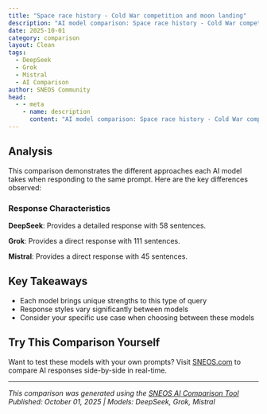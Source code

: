 ```yaml
---
title: "Space race history - Cold War competition and moon landing"
description: "AI model comparison: Space race history - Cold War competition and moon landing..."
date: 2025-10-01
category: comparison
layout: Clean
tags:
  - DeepSeek
  - Grok
  - Mistral
  - AI Comparison
author: SNEOS Community
head:
  - - meta
    - name: description
      content: "AI model comparison: Space race history - Cold War competition and moon landing..."
---
```


<ChatComparison
  title="Space race history - Cold War competition and moon landing"
  prompt="Space race history - Cold War competition and moon landing"
  :responses='{"DeepSeek": "Of course. The Space Race was a dramatic and pivotal chapter of the Cold War, a period of intense technological and ideological competition between the United States and the Soviet Union. It was a \u0022battle for hearts and minds\u0022 played out not with weapons on a battlefield, but with rockets and satellites in the cosmos.\n\nHere is a comprehensive history of the Space Race, from its origins to its climax with the moon landing.\n\n### **The Starting Gun: Sputnik and the Dawn of the Space Age**\n\nThe Space Race didn\u0027t begin in a vacuum; it was a direct extension of the post-WWII missile development, particularly the work on intercontinental ballistic missiles (ICBMs).\n\n* **The Players:** The United States and the Soviet Union, each seeking to prove the superiority of its political and economic system\u2014capitalism vs. communism.\n* **The Catalyst: Sputnik 1.** On **October 4, 1957**, the Soviet Union stunned the world by launching the first artificial satellite, Sputnik 1. This beeping metal orb circling the Earth was a profound psychological and propaganda victory. It demonstrated Soviet rocket power (capable of launching a nuclear warhead at the US) and suggested a lead in science and technology.\n* **The American Panic:** The \u0022Sputnik Crisis\u0022 triggered widespread fear and a crisis of confidence in the US. The public and government feared they were falling behind, leading to a massive push for science education and government investment in technology.\n\n### **The Early Lead: The Soviet \u0022Firsts\u0022**\n\nFor the first several years, the Soviet Union maintained a clear lead, achieving a series of stunning firsts:\n\n* **First Animal in Orbit (Laika):** November 1957, Sputnik 2.\n* **First Probe to the Moon (Luna 1):** January 1959.\n* **First Men in Space (Vostok Program):**\n * **Yuri Gagarin** became the first human in space on **April 12, 1961**, completing a single orbit of the Earth. His flight was another massive propaganda coup.\n* **First Woman in Space (Valentina Tereshkova):** June 1963.\n\n### **The American Response: Catching Up and Setting a Goal**\n\nThe US response, initially faltering, was galvanized by Gagarin\u0027s flight.\n\n* **NASA is Born:** In direct response to Sputnik, the US established the **National Aeronautics and Space Administration (NASA)** in 1958.\n* **Project Mercury:** The US\u0027s first human spaceflight program aimed to put a man in orbit. **Alan Shepard** became the first American in space on a suborbital flight on May 5, 1961. **John Glenn** became the first American to orbit the Earth on February 20, 1962.\n* **Kennedy\u0027s Moon Pledge:** Just 20 days after Gagarin\u0027s flight, and with the US still lagging, President **John F. Kennedy** made a bold declaration to a joint session of Congress on **May 25, 1961**:\n\n\u003E *\u0022I believe that this nation should commit itself to achieving the goal, before this decade is out, of landing a man on the Moon and returning him safely to the Earth.\u0022*\n\nThis single speech set a clear, ambitious, and unifying goal for the American space program. The race was now officially to the Moon.\n\n### **The Race Intensifies: Gemini and the Soviet Response**\n\nTo get to the Moon, the US needed to master new techniques. This was the goal of **Project Gemini** (1965-1966).\n\n* **Gemini\u0027s Achievements:**\n * **First American Spacewalk:** Ed White (June 1965).\n * **Long-Duration Flights:** Proving humans could survive the 8-day journey to the Moon.\n * **Rendezvous and Docking:** Mastering the complex orbital maneuvers critical for the Apollo mission architecture.\n\nMeanwhile, the Soviet program, shrouded in secrecy, was pursuing its own moon landing program. They developed the **Soyuz spacecraft** (still in use today) and the massive **N1 rocket**, their answer to NASA\u0027s Saturn V.\n\n### **The Climax: The Apollo Program and the Moon Landing**\n\n**Project Apollo** was the all-out, no-expense-spared American effort to fulfill Kennedy\u0027s pledge.\n\n* **Tragedy and Setback:** The program suffered a major setback in 1967 when a cabin fire during a launch pad test killed astronauts **Gus Grissom, Ed White, and Roger Chaffee** in Apollo 1. The Soviet program also suffered a tragedy, with the death of cosmonaut Vladimir Komarov in 1967.\n* **The Saturn V:** The mighty Saturn V rocket, designed by Wernher von Braun\u0027s team, remains the most powerful vehicle ever built. It was the key that unlocked the door to the Moon.\n* **Apollo 8: A Daring Leap:** In December 1968, with the lunar module not yet ready, NASA took a huge risk. Apollo 8 flew to the Moon, orbited it (the first humans to ever leave Earth\u0027s gravity), and returned, capturing the iconic \u0022Earthrise\u0022 photo that transformed human perception of our planet.\n* **Apollo 11: The Eagle Lands**\n * On **July 16, 1969**, Apollo 11 launched with astronauts **Neil Armstrong, Buzz Aldrin, and Michael Collins**.\n * On **July 20, 1969**, the lunar module *Eagle* separated and descended to the lunar surface. After navigating a last-minute computer alarm and a boulder-strewn landing site, Armstrong radioed: *\u0022Houston, Tranquility Base here. The Eagle has landed.\u0022*\n * At **10:56 PM EDT**, Neil Armstrong set foot on the lunar surface, declaring:\n \u003E *\u0022That\u0027s one small step for [a] man, one giant leap for mankind.\u0022*\n * Buzz Aldrin joined him shortly after. They planted the American flag, conducted experiments, and spoke with President Nixon.\n\nThe United States had won the race.\n\n### **After the Moon Landing: The Legacy**\n\n* **The Soviet Secret:** The Soviet moon program was plagued by failures of the N1 rocket. After four catastrophic launch failures, their lunar landing program was secretly canceled, a fact the USSR hid for decades.\n* **D\u00E9tente in Space:** The rivalry softened. The two superpowers transitioned from competition to cooperation with the **Apollo-Soyuz Test Project** in 1975, where an American Apollo and a Soviet Soyuz spacecraft docked in orbit.\n* **Enduring Impact:** The Space Race left a profound legacy:\n * **Technological Spin-offs:** It spurred enormous advances in computing, materials science, telecommunications, and medicine.\n * **Inspiration:** It inspired generations of scientists, engineers, and explorers.\n * **A New Perspective:** The \u0022Blue Marble\u0022 and \u0022Earthrise\u0022 photos helped fuel the modern environmental movement.\n * **The Model for Modern Exploration:** It demonstrated what a focused, well-funded national effort could achieve.\n\nThe Space Race was more than just a contest to reach the Moon; it was a defining struggle of the 20th century that reshaped global politics, accelerated technology, and forever changed humanity\u0027s relationship with the universe.", "Grok": "The Space Race was a significant element of the Cold War, a period of geopolitical tension between the United States and the Soviet Union that lasted roughly from 1947 to 1991. This competition in space exploration became a symbolic battleground for ideological superiority between capitalism (represented by the U.S.) and communism (represented by the USSR). It was driven by advancements in technology, national pride, and the desire for military and strategic dominance. The culmination of the Space Race was the U.S. moon landing in 1969, a defining moment in human history.\n\n### Origins of the Space Race\nThe Space Race began in the aftermath of World War II, when both the U.S. and the Soviet Union sought to gain technological and military advantages. Key developments that set the stage included:\n\n1. **Post-WWII Technological Race**: Both superpowers recruited German scientists who had worked on Nazi Germany\u0027s V-2 rocket program, the world\u0027s first ballistic missile. The U.S. initiated Operation Paperclip to bring scientists like Wernher von Braun to America, while the Soviet Union also captured German expertise and technology.\n \n2. **Cold War Tensions**: The ideological conflict between the U.S. and USSR extended beyond Earth. Space became a frontier to demonstrate superiority in science, technology, and military capability, as control of space could provide reconnaissance advantages and the potential for weaponization.\n\n3. **Early Rocketry**: Both nations began developing intercontinental ballistic missiles (ICBMs) capable of carrying nuclear warheads. These missiles doubled as launch vehicles for space missions, linking military and civilian space programs.\n\n### Key Milestones in the Space Race\nThe Space Race saw a series of \u0022firsts\u0022 as both nations pushed the boundaries of space exploration.\n\n#### Soviet Early Successes\nThe Soviet Union initially dominated the Space Race, achieving several historic milestones under the leadership of Chief Designer Sergei Korolev:\n\n1. **Sputnik 1 (1957)**: On October 4, 1957, the USSR launched the first artificial satellite, Sputnik 1, into orbit. This small, beeping sphere shocked the world and sparked fears in the U.S. of falling behind technologically. It marked the beginning of the Space Race.\n \n2. **Laika and Animal Experiments (1957)**: In November 1957, the Soviets sent the first living creature, a dog named Laika, into orbit aboard Sputnik 2. Though Laika did not survive the mission, it demonstrated the potential for human spaceflight.\n\n3. **Luna 2 (1959)**: The first spacecraft to reach the surface of the Moon, crash-landing on September 13, 1959.\n\n4. **Yuri Gagarin (1961)**: On April 12, 1961, cosmonaut Yuri Gagarin became the first human in space, completing a single orbit of Earth aboard Vostok 1. This was a major propaganda victory for the Soviet Union.\n\n5. **Valentina Tereshkova (1963)**: The first woman in space, further showcasing Soviet prowess in human spaceflight.\n\n#### U.S. Response and Progress\nThe United States, initially caught off guard by Soviet achievements, responded with urgency:\n\n1. **Creation of NASA (1958)**: In response to Sputnik, President Dwight D. Eisenhower established the National Aeronautics and Space Administration (NASA) to coordinate U.S. space efforts.\n\n2. **Explorer 1 (1958)**: The U.S. launched its first satellite on January 31, 1958, under the direction of Wernher von Braun and his team.\n\n3. **Mercury Program (1961-1963)**: The U.S. sent its first astronaut, Alan Shepard, into space on May 5, 1961 (a suborbital flight), and John Glenn became the first American to orbit Earth on February 20, 1962.\n\n4. **Kennedy\u2019s Moon Challenge (1961)**: On May 25, 1961, President John F. Kennedy announced the ambitious goal of landing a man on the Moon and returning him safely to Earth before the end of the decade. This speech galvanized the U.S. space program with the Apollo Program as its centerpiece.\n\n#### Race to the Moon\nAfter early Soviet victories, the U.S. took the lead in the race to the Moon:\n\n1. **Gemini Program (1965-1966)**: This program bridged the gap between Mercury and Apollo, testing techniques like spacewalks and orbital rendezvous necessary for a lunar mission.\n\n2. **Soviet Lunar Attempts**: The USSR pursued its own lunar program, but faced technical setbacks and internal disarray after Korolev\u0027s death in 1966. Their N1 rocket, meant to carry cosmonauts to the Moon, failed in multiple test launches.\n\n3. **Apollo Program**: The U.S. invested immense resources into Apollo. Key milestones included:\n - **Apollo 1 (1967)**: A tragic fire during a ground test killed astronauts Gus Grissom, Ed White, and Roger Chaffee, delaying the program.\n - **Apollo 8 (1968)**: The first manned mission to orbit the Moon, a major step forward.\n - **Apollo 11 (1969)**: On July 20, 1969, Neil Armstrong and Buzz Aldrin became the first and second humans to walk on the Moon, with Armstrong\u2019s iconic words: *\u0022That\u0027s one small step for man, one giant leap for mankind.\u0022* Michael Collins remained in lunar orbit aboard the command module. The mission fulfilled Kennedy\u2019s goal and marked a decisive U.S. victory in the Space Race.\n\n### Significance of the Moon Landing\n- **Technological Triumph**: The Apollo 11 mission demonstrated the U.S.\u2019s ability to coordinate complex engineering, science, and human effort on an unprecedented scale.\n- **Cold War Propaganda**: The moon landing was a major symbolic win for the U.S., showcasing the superiority of democratic and capitalist systems over Soviet communism in the eyes of the global public.\n- **Scientific Legacy**: The mission returned 47.5 pounds (21.5 kg) of lunar material to Earth, advancing our understanding of the Moon\u2019s composition and history.\n\n### Aftermath and Decline of the Space Race\nFollowing Apollo 11, the Space Race lost intensity:\n- The U.S. conducted five more successful lunar landings (Apollo 12-17) between 1969 and 1972, with Apollo 17 being the last manned Moon mission to date.\n- The Soviet Union shifted focus to space stations, launching Salyut 1 in 1971, the first of its kind.\n- Cold War tensions eased somewhat with d\u00E9tente in the 1970s, leading to cooperation, such as the Apollo-Soyuz Test Project (1975), the first joint U.S.-Soviet space mission.\n\n### Broader Impacts\n1. **Technological Innovation**: The Space Race spurred advancements in computing, materials science, and telecommunications (e.g., satellite technology).\n2. **Cultural Impact**: It inspired generations of scientists, engineers, and the public, embedding space exploration into popular culture.\n3. **Military Implications**: Early space efforts were tied to missile technology, influencing modern defense systems.\n4. **Global Perspective**: Images of Earth from space, like the famous \u0022Blue Marble\u0022 photo, fostered environmental awareness and a sense of global unity.\n\n### Conclusion\nThe Space Race, driven by Cold War rivalry, was a monumental chapter in human history. The U.S. moon landing in 1969 marked the pinnacle of this competition, symbolizing not just a victory for one nation, but a shared achievement for humanity. While the intense rivalry has faded, the legacy of the Space Race continues to shape space exploration today, with new players and goals like Mars missions and commercial spaceflight.", "Mistral": "The Space Race, a significant aspect of the Cold War, was a competition between the United States and the Soviet Union to achieve superior spaceflight capability. Here\u0027s a brief history, including key events leading up to the moon landing:\n\n1. **Early Years (1955-1959)**:\n - **1955**: Both the U.S. and the USSR announce plans to launch satellites.\n - **1957**: The Soviet Union launches Sputnik 1, the first artificial satellite, marking the beginning of the Space Race.\n - **1958**: The U.S. launches its first satellite, Explorer 1.\n - **1959**: The Soviet Union launches Luna 2, the first spacecraft to reach the Moon\u0027s surface.\n\n2. **Human Spaceflight (1961-1963)**:\n - **1961**: The Soviet Union sends the first human, Yuri Gagarin, into space aboard Vostok 1. The U.S. responds by sending Alan Shepard on a suborbital flight aboard Freedom 7.\n - **1962**: The U.S. sends John Glenn into orbit aboard Friendship 7.\n - **1963**: The Soviet Union sends the first woman, Valentina Tereshkova, into space aboard Vostok 6.\n\n3. **Race to the Moon (1961-1969)**:\n - **1961**: President John F. Kennedy announces the goal of landing a man on the Moon and returning him safely to Earth by the end of the decade.\n - **1965**: The U.S. performs the first spacewalk as part of the Gemini program.\n - **1966-1968**: The U.S. conducts unmanned lunar missions with the Surveyor and Lunar Orbiter spacecraft to prepare for the Apollo program.\n - **1968**: The U.S. sends Apollo 8 into lunar orbit, becoming the first manned spacecraft to orbit the Moon.\n\n4. **Moon Landing (1969)**:\n - **July 20, 1969**: The U.S. achieves President Kennedy\u0027s goal when Apollo 11\u0027s lunar module, the Eagle, lands on the Moon. Astronauts Neil Armstrong and Buzz Aldrin become the first humans to set foot on the Moon, while Michael Collins orbits overhead in the Command Module.\n\n5. **Later Years (1970-1975)**:\n - **1970-1972**: The U.S. conducts five more successful lunar landings with Apollo 12, 14, 15, 16, and 17.\n - **1975**: The U.S. and the Soviet Union conduct the Apollo-Soyuz Test Project, symbolizing the end of the Space Race and the beginning of international cooperation in space.\n\nThe Space Race drove rapid advancements in rocketry, materials science, and other technologies. It also significantly influenced popular culture and inspired generations to pursue careers in science and engineering."}' 
  published-date="11:21"
/>

## Analysis

This comparison demonstrates the different approaches each AI model takes when responding to the same prompt. Here are the key differences observed:

### Response Characteristics

**DeepSeek**: Provides a detailed response with 58 sentences. 

**Grok**: Provides a direct response with 111 sentences. 

**Mistral**: Provides a direct response with 45 sentences. 

## Key Takeaways

- Each model brings unique strengths to this type of query
- Response styles vary significantly between models
- Consider your specific use case when choosing between these models

## Try This Comparison Yourself

Want to test these models with your own prompts? Visit [SNEOS.com](https://sneos.com) to compare AI responses side-by-side in real-time.

---

*This comparison was generated using the [SNEOS AI Comparison Tool](https://sneos.com)*
*Published: October 01, 2025 | Models: DeepSeek, Grok, Mistral*
